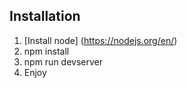 

## Installation
1. [Install node] (https://nodejs.org/en/)
3. npm install
4. npm run devserver
5. Enjoy
